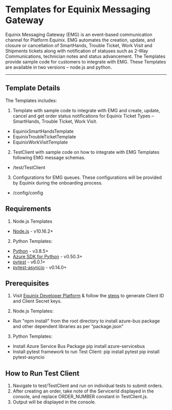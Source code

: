 # Templates for Equinix Messaging Gateway
Equinix Messaging Gateway (EMG) is an event-based communication channel for Platform Equinix. EMG automates the creation, update, and closure or cancellation of SmartHands, Trouble Ticket, Work Visit and Shipments tickets along with notification of statuses such as 2-Way Communications, technician notes and status advancement. The Templates provide sample code for customers to integrate with EMG. These Templates are available in two versions – node.js and python. 

---

## Template Details 

The Templates includes:

1. Template with sample code to integrate with EMG and create, update, cancel and get order status notifications for Equinix Ticket Types – SmartHands, Trouble Ticket, Work Visit.
 - EquinixSmartHandsTemplate
 - EquinixTroubleTicketTemplate
 - EquinixWorkVisitTemplate

2. TestClient with sample code on how to integrate with EMG Templates following EMG message schemas.
- /test/TestClient

3. Configurations for EMG queues. These configurations will be provided by Equinix during the onboarding process. 
- /config/config

## Requirements

1. Node.js Templates 

- [Node.js](https://nodejs.org/en/download/) - v10.16.2+

2. Python Templates:

- [Python](https://www.python.org/downloads/) - v3.8.5+
- [Azure SDK for Python](https://azuresdkdocs.blob.core.windows.net/%24web/python/azure-servicebus/0.50.3/index.html) - v0.50.3+
- [pytest](https://docs.pytest.org/en/stable/getting-started.html) - v6.0.1+
- [pytest-asyncio](https://pypi.org/project/pytest-asyncio/) - v0.14.0+

## Prerequisites 
1. Visit [Equinix Developer Platform](https://developer.equinix.com/) & follow the [steps](https://developer.equinix.com/docs/ecp-getting-started#generating-client-id-and-client-secret-key) to generate Client ID and Client Secret keys.

2. Node.js Templates:
- Run "npm install" from the root directory to install azure-bus package and other dependent libraries as per “package.json”

3. Python Templates:
- Install Azure Service Bus Package
pip install azure-servicebus
- Install pytest framework to run Test Client:
pip install pytest
pip install pytest-asyncio

## How to Run Test Client
1. Navigate to test/TestClient and run on individual tests to submit orders. 
2. After creating an order, take note of the ServicerId displayed in the console, and replace ORDER_NUMBER constant in TestClient.js. 
3. Output will be displayed in the console.





 
